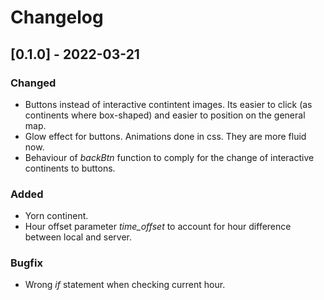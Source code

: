 # Changelog

## [0.1.0] - 2022-03-21
### Changed
- Buttons instead of interactive contintent images. Its easier to click (as continents where box-shaped) and easier to position on the general map.
- Glow effect for buttons. Animations done in css. They are more fluid now.
- Behaviour of *backBtn* function to comply for the change of interactive continents to buttons.

### Added
- Yorn continent.
- Hour offset parameter *time_offset* to account for hour difference between local and server.

### Bugfix
- Wrong *if* statement when checking current hour.
